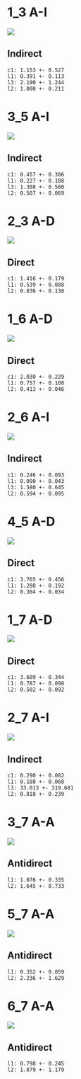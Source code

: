 
# 1_3 A-I
![](specific/specific_corrs1_3.png)
## Indirect
	c1: 1.153 +- 0.527
	l1: 0.391 +- 0.113
	l3: 2.190 +- 1.244
	l2: 1.000 +- 0.211

# 3_5 A-I
![](specific/specific_corrs3_5.png)
## Indirect
	c1: 0.457 +- 0.306
	l1: 0.227 +- 0.108
	l3: 1.308 +- 0.580
	l2: 0.507 +- 0.069

# 2_3 A-D
![](specific/specific_corrs2_3.png)
## Direct
	c1: 1.416 +- 0.179
	l1: 0.539 +- 0.088
	l2: 0.836 +- 0.138

# 1_6 A-D
![](specific/specific_corrs1_6.png)
## Direct
	c1: 2.030 +- 0.229
	l1: 0.757 +- 0.108
	l2: 0.413 +- 0.046

# 2_6 A-I
![](specific/specific_corrs2_6.png)
## Indirect
	c1: 0.246 +- 0.093
	l1: 0.090 +- 0.043
	l3: 1.580 +- 0.645
	l2: 0.594 +- 0.095

# 4_5 A-D
![](specific/specific_corrs4_5.png)
## Direct
	c1: 3.765 +- 0.456
	l1: 1.288 +- 0.192
	l2: 0.304 +- 0.034

# 1_7 A-D
![](specific/specific_corrs1_7.png)
## Direct
	c1: 3.609 +- 0.344
	l1: 0.787 +- 0.098
	l2: 0.502 +- 0.092

# 2_7 A-I
![](specific/specific_corrs2_7.png)
## Indirect
	c1: 0.290 +- 0.082
	l1: 0.188 +- 0.068
	l3: 33.013 +- 319.681
	l2: 0.818 +- 0.239

# 3_7 A-A
![](specific/specific_corrs3_7.png)
## Antidirect
	l1: 1.076 +- 0.335
	l2: 1.645 +- 0.733

# 5_7 A-A
![](specific/specific_corrs5_7.png)
## Antidirect
	l1: 0.352 +- 0.059
	l2: 2.236 +- 1.629

# 6_7 A-A
![](specific/specific_corrs6_7.png)
## Antidirect
	l1: 0.798 +- 0.245
	l2: 1.879 +- 1.179
